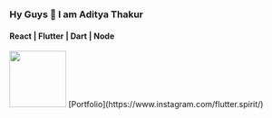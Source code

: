 ### Hy Guys 👋 I am Aditya Thakur
#### React | Flutter | Dart | Node <br>

<img src="https://github.com/Aditya-Thakur-369/aditya-thakur-369/assets/93264532/66ce542c-4818-41bf-8b0d-59b40b9abf17" width="100" height="100">
 [Portfolio](https://www.instagram.com/flutter.spirit/)

<!--
**Aditya-Thakur-369/aditya-thakur-369** is a ✨ _special_ ✨ repository because its `README.md` (this file) appears on your GitHub profile.

Here are some ideas to get you started:

- 🔭 I’m currently working on ...
- 🌱 I’m currently learning ...
- 👯 I’m looking to collaborate on ...
- 🤔 I’m looking for help with ...
- 💬 Ask me about ...
- 📫 How to reach me: ...
- 😄 Pronouns: ...
- ⚡ Fun fact: ...
-->
